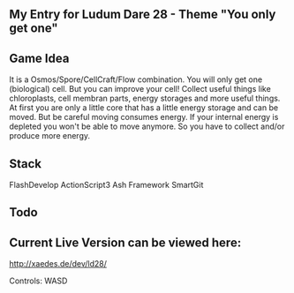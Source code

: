 

My Entry for Ludum Dare 28 - Theme "You only get one" 
-------------------------

## Game Idea

It is a Osmos/Spore/CellCraft/Flow combination.
You will only get one (biological) cell.
But you can improve your cell!
Collect useful things like chloroplasts, cell membran parts, energy storages and more useful things.
At first you are only a little core that has a little energy storage and can be moved. But be careful 
moving consumes energy. If your internal energy is depleted you won't be able to move anymore.
So you have to collect and/or produce more energy.


## Stack

FlashDevelop
ActionScript3
Ash Framework
SmartGit

## Todo


## Current Live Version can be viewed here:

http://xaedes.de/dev/ld28/
	
Controls: WASD